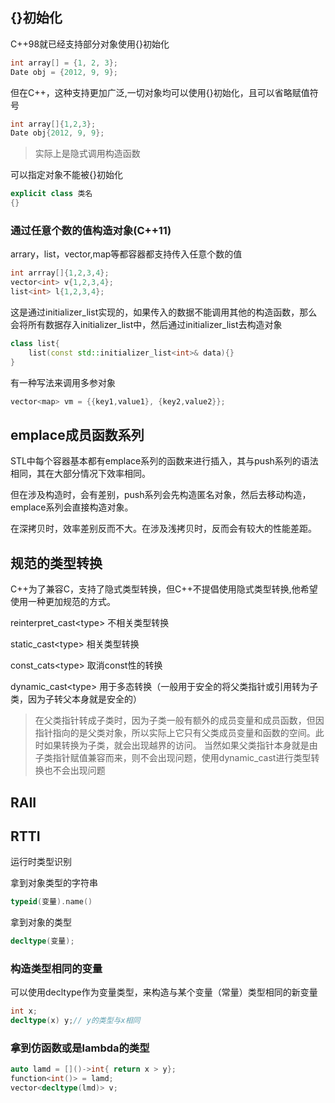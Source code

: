 ## {}初始化

C++98就已经支持部分对象使用{}初始化

```C++
int array[] = {1, 2, 3};
Date obj = {2012, 9, 9};
```

但在C++，这种支持更加广泛,一切对象均可以使用{}初始化，且可以省略赋值符号
```C++
int array[]{1,2,3};
Date obj{2012, 9, 9};
```
>实际上是隐式调用构造函数

可以指定对象不能被{}初始化
```C++
explicit class 类名
{}
```

### 通过任意个数的值构造对象(C++11)

arrary，list，vector,map等都容器都支持传入任意个数的值
```C++
int arrray[]{1,2,3,4};
vector<int> v{1,2,3,4};
list<int> l{1,2,3,4};
```

这是通过initializer_list实现的，如果传入的数据不能调用其他的构造函数，那么会将所有数据存入initializer_list中，然后通过initializer_list去构造对象

```C++
class list{
	list(const std::initializer_list<int>& data){} 
}
```

有一种写法来调用多参对象

```C++
vector<map> vm = {{key1,value1}, {key2,value2}};
```


## emplace成员函数系列

STL中每个容器基本都有emplace系列的函数来进行插入，其与push系列的语法相同，其在大部分情况下效率相同。

但在涉及构造时，会有差别，push系列会先构造匿名对象，然后去移动构造，emplace系列会直接构造对象。

在深拷贝时，效率差别反而不大。在涉及浅拷贝时，反而会有较大的性能差距。 

## 规范的类型转换

C++为了兼容C，支持了隐式类型转换，但C++不提倡使用隐式类型转换,他希望使用一种更加规范的方式。

reinterpret_cast\<type\> 不相关类型转换

static_cast\<type\> 相关类型转换

const_cats\<type\> 取消const性的转换

dynamic_cast\<type\> 用于多态转换（一般用于安全的将父类指针或引用转为子类，因为子转父本身就是安全的）

> 在父类指针转成子类时，因为子类一般有额外的成员变量和成员函数，但因指针指向的是父类对象，所以实际上它只有父类成员变量和函数的空间。此时如果转换为子类，就会出现越界的访问。
> 当然如果父类指针本身就是由子类指针赋值兼容而来，则不会出现问题，使用dynamic_cast进行类型转换也不会出现问题


## RAII
## RTTI

运行时类型识别

拿到对象类型的字符串
```C++
typeid(变量).name()
```

拿到对象的类型
```C++
decltype(变量);
```

### 构造类型相同的变量

可以使用decltype作为变量类型，来构造与某个变量（常量）类型相同的新变量

```C++
int x;
decltype(x) y;// y的类型与x相同
```

### 拿到仿函数或是lambda的类型

```C++
auto lamd = []()->int{ return x > y};
function<int()> = lamd;
vector<decltype(lmd)> v;
```